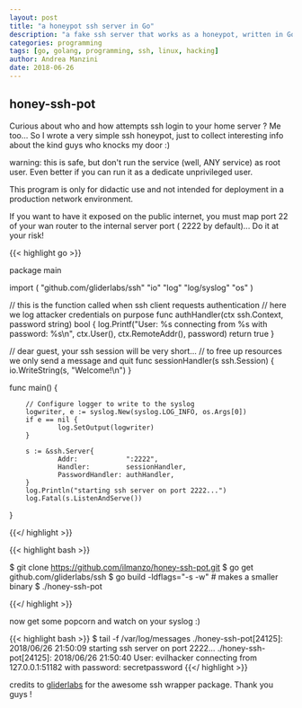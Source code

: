 ```yaml
---
layout: post
title: "a honeypot ssh server in Go"
description: "a fake ssh server that works as a honeypot, written in Go"
categories: programming
tags: [go, golang, programming, ssh, linux, hacking]
author: Andrea Manzini
date: 2018-06-26
---
```



## honey-ssh-pot

Curious about who and how attempts ssh login to your home server ? Me too... So I wrote a very simple ssh honeypot, just to collect interesting info about the kind guys who knocks my door :)

warning: this is safe, but don't run the service (well, ANY service) as root user. Even better if you can run it as a dedicate unprivileged user.

This program is only for didactic use and not intended for deployment in a production network environment.

If you want to have it exposed on the public internet, you must map port 22 of your wan router to the internal server port ( 2222 by default)... Do it at your risk!


{{< highlight go >}}

package main

import (
        "github.com/gliderlabs/ssh" 
        "io"
        "log"
        "log/syslog"
        "os"
)

// this is the function called when ssh client requests authentication
// here we log attacker credentials on purpose
func authHandler(ctx ssh.Context, password string) bool {
        log.Printf("User: %s connecting from %s with password: %s\n", 
          ctx.User(), ctx.RemoteAddr(), password)
        return true
}

// dear guest, your ssh session will be very short...
// to free up resources we only send a message and quit
func sessionHandler(s ssh.Session) {
        io.WriteString(s, "Welcome!\n")
}

func main() {

        // Configure logger to write to the syslog
        logwriter, e := syslog.New(syslog.LOG_INFO, os.Args[0])
        if e == nil {
                log.SetOutput(logwriter)
        }

        s := &ssh.Server{
                Addr:            ":2222",
                Handler:         sessionHandler,
                PasswordHandler: authHandler,
        }
        log.Println("starting ssh server on port 2222...")
        log.Fatal(s.ListenAndServe())
}

{{</ highlight >}}

{{< highlight bash >}}

$ git clone https://github.com/ilmanzo/honey-ssh-pot.git
$ go get github.com/gliderlabs/ssh
$ go build -ldflags="-s -w" # makes a smaller binary
$ ./honey-ssh-pot 

{{</ highlight >}}

now get some popcorn and watch on your syslog :)


{{< highlight bash >}}
$ tail -f /var/log/messages
./honey-ssh-pot[24125]: 2018/06/26 21:50:09 starting ssh server on port 2222...
./honey-ssh-pot[24125]: 2018/06/26 21:50:40 User: evilhacker connecting from 127.0.0.1:51182 with password: secretpassword
{{</ highlight >}}


credits to [gliderlabs](https://github.com/gliderlabs) for the awesome ssh wrapper package. Thank you guys !

